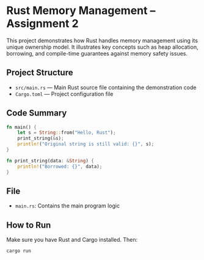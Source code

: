 # Rust Memory Management – Assignment 2

This project demonstrates how Rust handles memory management using its unique ownership model. It illustrates key concepts such as heap allocation, borrowing, and compile-time guarantees against memory safety issues.

## Project Structure

- `src/main.rs` — Main Rust source file containing the demonstration code
- `Cargo.toml` — Project configuration file

## Code Summary

```rust
fn main() {
    let s = String::from("Hello, Rust");
    print_string(&s);
    println!("Original string is still valid: {}", s);
}

fn print_string(data: &String) {
    println!("Borrowed: {}", data);
}

```

## File
- `main.rs`: Contains the main program logic

## How to Run

Make sure you have Rust and Cargo installed. Then:

```bash
cargo run
